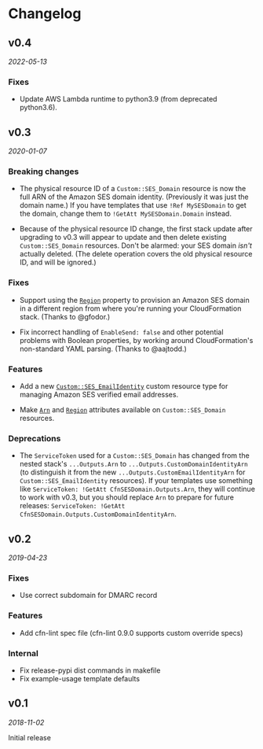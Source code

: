 # Changelog

## v0.4

*2022-05-13*

### Fixes

* Update AWS Lambda runtime to python3.9 (from deprecated python3.6).


## v0.3

*2020-01-07*

### Breaking changes

* The physical resource ID of a `Custom::SES_Domain` resource is now the full ARN 
  of the Amazon SES domain identity. (Previously it was just the domain name.)
  If you have templates that use `!Ref MySESDomain` to get the domain, change them 
  to `!GetAtt MySESDomain.Domain` instead.

* Because of the physical resource ID change, the first stack update after upgrading
  to v0.3 will appear to update and then delete existing `Custom::SES_Domain` resources.
  Don't be alarmed: your SES domain *isn't* actually deleted. (The delete operation 
  covers the old physical resource ID, and will be ignored.)

### Fixes

* Support using the [`Region`](README.md#region) property to provision an Amazon SES 
  domain in a different region from where you're running your CloudFormation stack.
  (Thanks to @gfodor.)
  
* Fix incorrect handling of `EnableSend: false` and other potential problems with
  Boolean properties, by working around CloudFormation's non-standard YAML parsing. 
  (Thanks to @aajtodd.)


### Features

* Add a new [`Custom::SES_EmailIdentity`](README.md#customses_emailidentity) custom
  resource type for managing Amazon SES verified email addresses.

* Make [`Arn`](README.md#other-attributes) and [`Region`](README.md#other-attributes)
  attributes available on `Custom::SES_Domain` resources.

### Deprecations

* The `ServiceToken` used for a `Custom::SES_Domain` has changed from the nested stack's
  `...Outputs.Arn` to `...Outputs.CustomDomainIdentityArn` (to distinguish it from the 
  new `...Outputs.CustomEmailIdentityArn` for `Custom::SES_EmailIdentity` resources).
  If your templates use something like `ServiceToken: !GetAtt CfnSESDomain.Outputs.Arn`, 
  they will continue to work with v0.3, but you should replace `Arn` to prepare for
  future releases: `ServiceToken: !GetAtt CfnSESDomain.Outputs.CustomDomainIdentityArn`.


## v0.2

*2019-04-23*

### Fixes

* Use correct subdomain for DMARC record

### Features

* Add cfn-lint spec file (cfn-lint 0.9.0 supports custom override specs)

### Internal

* Fix release-pypi dist commands in makefile
* Fix example-usage template defaults


## v0.1

*2018-11-02*

Initial release

